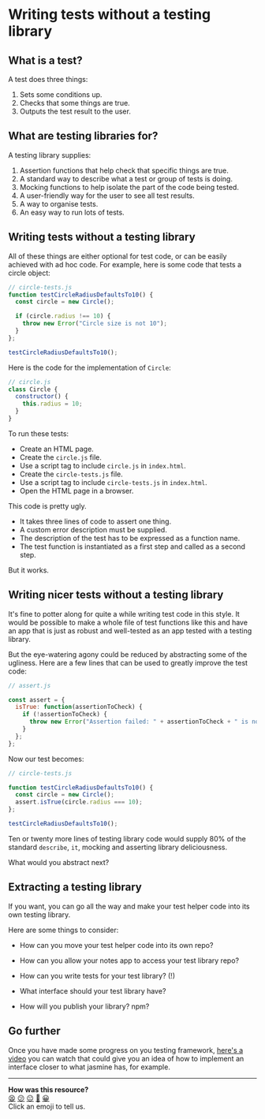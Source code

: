 # Writing tests without a testing library

## What is a test?

A test does three things:

1. Sets some conditions up.
1. Checks that some things are true.
1. Outputs the test result to the user.

## What are testing libraries for?

A testing library supplies:

1. Assertion functions that help check that specific things are true.
1. A standard way to describe what a test or group of tests is doing.
1. Mocking functions to help isolate the part of the code being tested.
1. A user-friendly way for the user to see all test results.
1. A way to organise tests.
1. An easy way to run lots of tests.

## Writing tests without a testing library

All of these things are either optional for test code, or can be easily achieved with ad hoc code.  For example, here is some code that tests a circle object:

```js
// circle-tests.js
function testCircleRadiusDefaultsTo10() {
  const circle = new Circle();

  if (circle.radius !== 10) {
    throw new Error("Circle size is not 10");
  }
};

testCircleRadiusDefaultsTo10();
```

Here is the code for the implementation of `Circle`:

```js
// circle.js
class Circle {
  constructor() {
    this.radius = 10;
  }
}
```

To run these tests:

* Create an HTML page.
* Create the `circle.js` file.
* Use a script tag to include `circle.js` in `index.html`.
* Create the `circle-tests.js` file.
* Use a script tag to include `circle-tests.js` in `index.html`.
* Open the HTML page in a browser.

This code is pretty ugly.

* It takes three lines of code to assert one thing.
* A custom error description must be supplied.
* The description of the test has to be expressed as a function name.
* The test function is instantiated as a first step and called as a second step.

But it works.

## Writing nicer tests without a testing library

It's fine to potter along for quite a while writing test code in this style.  It would be possible to make a whole file of test functions like this and have an app that is just as robust and well-tested as an app tested with a testing library.

But the eye-watering agony could be reduced by abstracting some of the ugliness.  Here are a few lines that can be used to greatly improve the test code:

```js
// assert.js

const assert = {
  isTrue: function(assertionToCheck) {
    if (!assertionToCheck) {
      throw new Error("Assertion failed: " + assertionToCheck + " is not truthy");
    }
  };
};
```

Now our test becomes:

```js
// circle-tests.js

function testCircleRadiusDefaultsTo10() {
  const circle = new Circle();
  assert.isTrue(circle.radius === 10);
};

testCircleRadiusDefaultsTo10();
```

Ten or twenty more lines of testing library code would supply 80% of the standard `describe`, `it`, mocking and asserting library deliciousness.

What would you abstract next?

## Extracting a testing library

If you want, you can go all the way and make your test helper code into its own testing library.

Here are some things to consider:

* How can you move your test helper code into its own repo?

* How can you allow your notes app to access your test library repo?

* How can you write tests for your test library? (!)

* What interface should your test library have?

* How will you publish your library? npm?

## Go further

Once you have made some progress on you testing framework, [here's a video](https://www.youtube.com/watch?v=HyGnxxKJmeQ) you can watch that could give you an idea of how to implement an interface closer to what jasmine has, for example.

<!-- BEGIN GENERATED SECTION DO NOT EDIT -->

---

**How was this resource?**  
[😫](https://airtable.com/shrUJ3t7KLMqVRFKR?prefill_Repository=makersacademy/course&prefill_File=pills/writing_tests_without_a_testing_library.md&prefill_Sentiment=😫) [😕](https://airtable.com/shrUJ3t7KLMqVRFKR?prefill_Repository=makersacademy/course&prefill_File=pills/writing_tests_without_a_testing_library.md&prefill_Sentiment=😕) [😐](https://airtable.com/shrUJ3t7KLMqVRFKR?prefill_Repository=makersacademy/course&prefill_File=pills/writing_tests_without_a_testing_library.md&prefill_Sentiment=😐) [🙂](https://airtable.com/shrUJ3t7KLMqVRFKR?prefill_Repository=makersacademy/course&prefill_File=pills/writing_tests_without_a_testing_library.md&prefill_Sentiment=🙂) [😀](https://airtable.com/shrUJ3t7KLMqVRFKR?prefill_Repository=makersacademy/course&prefill_File=pills/writing_tests_without_a_testing_library.md&prefill_Sentiment=😀)  
Click an emoji to tell us.

<!-- END GENERATED SECTION DO NOT EDIT -->
